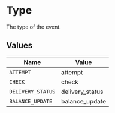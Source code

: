 # Type

The type of the event.


## Values

| Name              | Value             |
| ----------------- | ----------------- |
| `ATTEMPT`         | attempt           |
| `CHECK`           | check             |
| `DELIVERY_STATUS` | delivery_status   |
| `BALANCE_UPDATE`  | balance_update    |